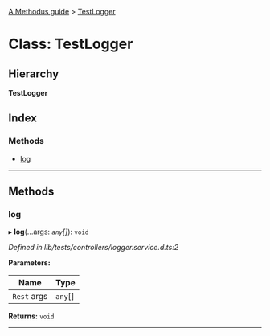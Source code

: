 [A Methodus guide](../README.md) > [TestLogger](../classes/testlogger.md)

# Class: TestLogger

## Hierarchy

**TestLogger**

## Index

### Methods

* [log](testlogger.md#log)

---

## Methods

<a id="log"></a>

###  log

▸ **log**(...args: *`any`[]*): `void`

*Defined in lib/tests/controllers/logger.service.d.ts:2*

**Parameters:**

| Name | Type |
| ------ | ------ |
| `Rest` args | `any`[] |

**Returns:** `void`

___

